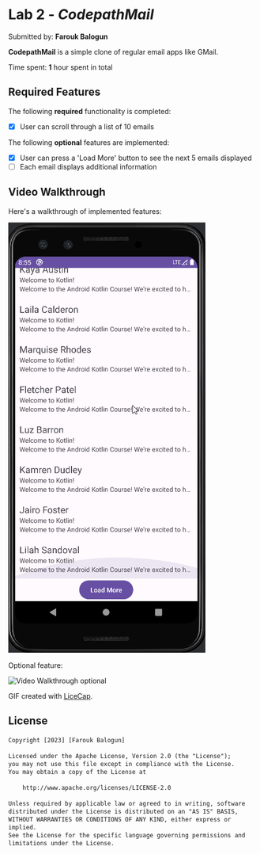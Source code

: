 # Lab 2 - *CodepathMail*

Submitted by: **Farouk Balogun**

**CodepathMail** is a simple clone of regular email apps like GMail.

Time spent: **1** hour spent in total

## Required Features

The following **required** functionality is completed:

* [X] User can scroll through a list of 10 emails

The following **optional** features are implemented:

* [X] User can press a 'Load More' button to see the next 5 emails displayed
* [ ] Each email displays additional information

## Video Walkthrough

Here's a walkthrough of implemented features:

<img src='walkthrough.gif' title='Video Walkthrough' width='' alt='Video Walkthrough' />

Optional feature:

<img src='walkthrough_optional.gif' title='Video Walkthrough optional' width='' alt='Video Walkthrough optional' />

<!-- Replace this with whatever GIF tool you used! -->
GIF created with [LiceCap](http://www.cockos.com/licecap).

## License

    Copyright [2023] [Farouk Balogun]

    Licensed under the Apache License, Version 2.0 (the "License");
    you may not use this file except in compliance with the License.
    You may obtain a copy of the License at

        http://www.apache.org/licenses/LICENSE-2.0

    Unless required by applicable law or agreed to in writing, software
    distributed under the License is distributed on an "AS IS" BASIS,
    WITHOUT WARRANTIES OR CONDITIONS OF ANY KIND, either express or implied.
    See the License for the specific language governing permissions and
    limitations under the License.
